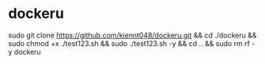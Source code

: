 # dockeru
sudo git clone https://github.com/kiennt048/dockeru.git && cd ./dockeru && sudo chmod +x ./test123.sh && sudo ./test123.sh -y && cd .. && sudo rm rf -y dockeru
